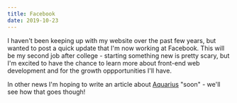 ```yaml
---
title: Facebook
date: 2019-10-23
---
```


I haven't been keeping up with my website over the past few years, but wanted to post a quick update that I'm now working at Facebook. This will be my second job after college - starting something new is pretty scary, but I'm excited to have the chance to learn more about front-end web development and for the growth oppportunities I'll have.

In other news I'm hoping to write an article about [Aquarius](https://github.com/ianmitchell/aquarius) "soon" - we'll see how that goes though!
